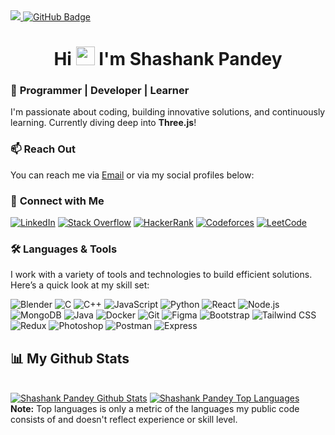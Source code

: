 <a href="https://github.com/Meghna-DAS/github-profile-views-counter">
    <img src="https://komarev.com/ghpvc/?username=HYDRO2070">
</a>
<a href="https://github.com/HYDRO2070?tab=followers"><img src="https://img.shields.io/github/followers/HYDRO2070?label=Followers&style=social" alt="GitHub Badge"></a>
<h1 align="center">Hi <img src="https://raw.githubusercontent.com/MartinHeinz/MartinHeinz/master/wave.gif" width="30px"> I'm <b>Shashank Pandey</b></h1>

### 🌱 **Programmer | Developer | Learner**  
I'm passionate about coding, building innovative solutions, and continuously learning. Currently diving deep into **Three.js**!

### 📫 **Reach Out**  
You can reach me via [Email](mailto:s9098544118@gmail.com) or via my social profiles below:
<br/>

### 📡 **Connect with Me**

[![LinkedIn](https://img.shields.io/badge/-LinkedIn-0A66C2?style=flat&logo=linkedin&logoColor=white)](https://linkedin.com/in/shashankpandey2070)
[![Stack Overflow](https://img.shields.io/badge/StackOverflow-FFC107?style=flat&logo=stackoverflow&logoColor=white)](https://stackoverflow.com/users/21217446/shashank-pandey)
[![HackerRank](https://img.shields.io/badge/HackerRank-2EC866?style=flat&logo=hackerrank&logoColor=white)](https://www.hackerrank.com/hydro2070)
[![Codeforces](https://img.shields.io/badge/Codeforces-1F8AC8?style=flat&logo=codeforces&logoColor=white)](https://codeforces.com/profile/s9098544118)
[![LeetCode](https://img.shields.io/badge/LeetCode-FFA116?style=flat&logo=leetcode&logoColor=white)](https://www.leetcode.com/hydro2070)



### 🛠️ **Languages & Tools**  
I work with a variety of tools and technologies to build efficient solutions. Here’s a quick look at my skill set:

![Blender](https://download.blender.org/branding/community/blender_community_badge_white.svg)
![C](https://img.shields.io/badge/-C-00599C?style=flat&logo=c&logoColor=white)
![C++](https://img.shields.io/badge/-C++-00599C?style=flat&logo=cplusplus&logoColor=white)
![JavaScript](https://img.shields.io/badge/-JavaScript-323330?style=flat&logo=javascript&logoColor=F7DF1E)
![Python](https://img.shields.io/badge/-Python-3776AB?style=flat&logo=python&logoColor=white)
![React](https://img.shields.io/badge/-React-61DAFB?style=flat&logo=react&logoColor=black)
![Node.js](https://img.shields.io/badge/-Node.js-339933?style=flat&logo=node.js&logoColor=white)
![MongoDB](https://img.shields.io/badge/-MongoDB-47A248?style=flat&logo=mongodb&logoColor=white)
![Java](https://img.shields.io/badge/-Java-007396?style=flat&logo=java&logoColor=white)
![Docker](https://img.shields.io/badge/-Docker-2496ED?style=flat&logo=docker&logoColor=white)
![Git](https://img.shields.io/badge/-Git-F1502F?style=flat&logo=git&logoColor=white)
![Figma](https://img.shields.io/badge/-Figma-000000?style=flat&logo=figma&logoColor=white)
![Bootstrap](https://img.shields.io/badge/-Bootstrap-563D7C?style=flat&logo=bootstrap&logoColor=white)
![Tailwind CSS](https://img.shields.io/badge/-Tailwind%20CSS-06B6D4?style=flat&logo=tailwindcss&logoColor=white)
![Redux](https://img.shields.io/badge/-Redux-764ABC?style=flat&logo=redux&logoColor=white)
![Photoshop](https://img.shields.io/badge/-Photoshop-31A8FF?style=flat&logo=adobephotoshop&logoColor=white)
![Postman](https://img.shields.io/badge/-Postman-FF6C37?style=flat&logo=postman&logoColor=white)
![Express](https://img.shields.io/badge/-Express-000000?style=flat&logo=express&logoColor=white)


## 📊 My Github Stats

   <br/>
<a href="https://github.com/HYDRO2070/github-readme-stats"><img alt="Shashank Pandey Github Stats" src="https://github-readme-stats.vercel.app/api?username=HYDRO2070&show_icons=true&count_private=true&theme=react&hide_border=true&bg_color=0D1117" /></a>
  <a href="https://github.com/HYDRO2070/github-readme-stats"><img alt="Shashank Pandey Top Languages" src="https://github-readme-stats.vercel.app/api/top-langs/?username=HYDRO2070&langs_count=8&count_private=true&layout=compact&theme=react&hide_border=true&bg_color=0D1117" /></a>
  <br/>
  <b>Note:</b> Top languages is only a metric of the languages my public code consists of and doesn't reflect experience or skill level.

<br/>
<br/>
